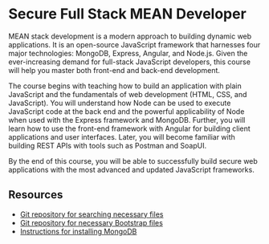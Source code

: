 # Secure Full Stack MEAN Developer

MEAN stack development is a modern approach to building dynamic web applications. It is an open-source JavaScript framework that harnesses four major technologies: MongoDB, Express, Angular, and Node.js. Given the ever-increasing demand for full-stack JavaScript developers, this course will help you master both front-end and back-end development.

The course begins with teaching how to build an application with plain JavaScript and the fundamentals of web development (HTML, CSS, and JavaScript). You will understand how Node can be used to execute JavaScript code at the back end and the powerful applicability of Node when used with the Express framework and MongoDB. Further, you will learn how to use the front-end framework with Angular for building client applications and user interfaces. Later, you will become familiar with building REST APIs with tools such as Postman and SoapUI.

By the end of this course, you will be able to successfully build secure web applications with the most advanced and updated JavaScript frameworks.

## Resources

- [Git repository for searching necessary files](https://github.com/ec-council-learning/Secure-Full-Stack-MEAN-Developer)
- [Git repository for necessary Bootstrap files](https://github.com/StartBootstrap/startbootstrap-creative)
- [Instructions for installing MongoDB](https://www.mongodb.com/docs/mongodb-shell/install/)
